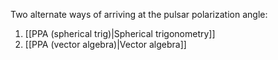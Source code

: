 Two alternate ways of arriving at the pulsar polarization angle:
1. [[PPA (spherical trig)|Spherical trigonometry]]
2. [[PPA (vector algebra)|Vector algebra]]